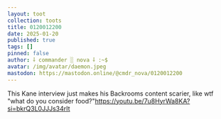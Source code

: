 ```yaml
---
layout: toot
collection: toots
title: 0120012200
date: 2025-01-20
published: true
tags: []
pinned: false
author: ⸸ commander ░ nova ⸸ :~$
avatar: /img/avatar/daemon.jpeg
mastodon: https://mastodon.online/@cmdr_nova/0120012200
---
```


This Kane interview just makes his Backrooms content scarier, like wtf "what do you consider food?"https://youtu.be/7u8HyrWa8KA?si=bkrQ3L0JJJs34rIt
